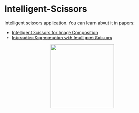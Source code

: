 # Intelligent-Scissors
Intelligent scissors application.
You can learn about it in papers:
- [Intelligent Scissors for Image Composition](https://courses.cs.washington.edu/courses/cse455/02wi/readings/mort-sigg95.pdf)
- [Interactive Segmentation with Intelligent Scissors](https://pdf.sciencedirectassets.com/272316/1-s2.0-S1077316900X00068/1-s2.0-S1077316998904804/main.pdf?X-Amz-Security-Token=IQoJb3JpZ2luX2VjEBgaCXVzLWVhc3QtMSJHMEUCIAWCjFZL7PQFDvUmwMnc5US2%2FVONJ%2F35D8YSbksXWzmRAiEAjcUTMNaKtHM9Fyl7mnXrZyI%2F3cN%2BZ9dnjh9wLft7vzkqtAMIQRADGgwwNTkwMDM1NDY4NjUiDK3za45FaD20672xiCqRAzmaa28z8IzGVOPRTwsJ%2F8hbivchKVoxzXmSqzyEGgUFrLoAimHRtHnIPIuUQvTEl%2FE%2Boh%2FFmFWEUDxTsUu7ttIUX1VFrwQ03Jhcydpj20g5o%2FEsuYpo%2FCIyWq0FmJQMruOn%2BvLeQesm6ODeV%2Bq5jgZ3hPGal3t7QqfaAc8EQtgm2pj2NHtLFBBazJIulPgmKegrwjhTilWK%2Bq8zfEfM8DI8fQb%2BRexIJ3gr6EpIFtDA40SRx2jj7MX%2B3cAErSRHnn%2B2R3F%2FklE%2FwfCs3IJT3Ff%2BOgGMPNc2Smx5OdwdIPCWJnuPDD5AtqViVDK8JxwPLsUv6EQPkecuDz0f5rGl3KuRL2orR6LI6LC7uoNMT9rP1si8joGts9C0zU9vjTT1po9%2ByIxQjMU1An5QZD8VhTpZJ8qUaFfzF6yc%2F9hhybKdjC6ZCEmNBFSV48KSO14y0e4rOeEYWokbFy3759ULPb53xkoJa1NBzY7hJb4PotAtWUUhTyE%2BWuShRpEsCr7EJlgkd%2BBQMlstNeFwMy7OVo1IMKHk%2F%2FQFOusBLkihikZdSCk%2FpXCngTV%2BurqIPdtnBExW4Y%2FpVrUVk89D11TzMy368ugka1A2aLEJr02F1kEsyKNarhC3%2FuDcaJU%2BJLblbbOElrjs8IpOiGT976Iq90oXw6VM%2BNvJZsE53sTBcRIrV%2FSsQXcJzLqUr1KpJtSySTW8D9GmeHN7KDxjMwLDshJuE8J7EK5FTFahnOhhaCA34YWaC8PE3uZu%2BqJj0GRwaOOCNMudg9xAPcPklrmnfPTs6jNdeHyM0mcAefvVO%2BpWmoQRYJHGcGvm0CqYpWRgbTDMvDMXt8XR5JDZtKHAV%2FG9OpC6Zw%3D%3D&X-Amz-Algorithm=AWS4-HMAC-SHA256&X-Amz-Date=20200422T074335Z&X-Amz-SignedHeaders=host&X-Amz-Expires=300&X-Amz-Credential=ASIAQ3PHCVTY7OHFSYOL%2F20200422%2Fus-east-1%2Fs3%2Faws4_request&X-Amz-Signature=0f94e5c520d1726100ee62b9d40dc924c5fabc87c0cd1d88853e9a0e7a8e0267&hash=39309b5cca6bffdbc7dee114145cacc84838a91f8349d98390c5452a8e69a347&host=68042c943591013ac2b2430a89b270f6af2c76d8dfd086a07176afe7c76c2c61&pii=S1077316998904804&tid=spdf-bf7d7bea-c627-4dce-bec0-272fa3d00d20&sid=ee51f81c2575484c068ab8b9d830a36c9d73gxrqb&type=client)

<p align="center">
  <img width="206" height="206" src="examples/lena.png">
</p>